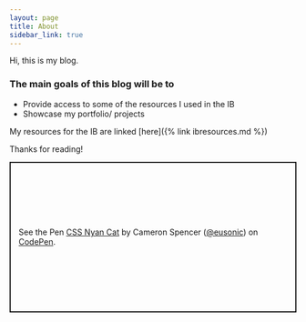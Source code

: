 ```yaml
---
layout: page
title: About
sidebar_link: true
---
```


Hi, this is my blog.

### The main goals of this blog will be to

* Provide access to some of the resources I used in the IB
* Showcase my portfolio/ projects

My resources for the IB are linked [here]({% link ibresources.md %})

Thanks for reading!

<p class="codepen" data-height="265" data-theme-id="light" data-default-tab="css,result" data-user="eusonic" data-slug-hash="oktBj" style="height: 265px; box-sizing: border-box; display: flex; align-items: center; justify-content: center; border: 2px solid; margin: 1em 0; padding: 1em;" data-pen-title="CSS Nyan Cat">
  <span>See the Pen <a href="https://codepen.io/eusonic/pen/oktBj">
  CSS Nyan Cat</a> by Cameron Spencer (<a href="https://codepen.io/eusonic">@eusonic</a>)
  on <a href="https://codepen.io">CodePen</a>.</span>
</p>
<script async src="https://cpwebassets.codepen.io/assets/embed/ei.js"></script>

<script src="https://unpkg.com/@lottiefiles/lottie-player@latest/dist/lottie-player.js"></script>
<lottie-player src="https://assets2.lottiefiles.com/packages/lf20_rycdh53q.json"  background="transparent"  speed="1"  style="width: 300px; height: 300px;"  loop  autoplay></lottie-player>
